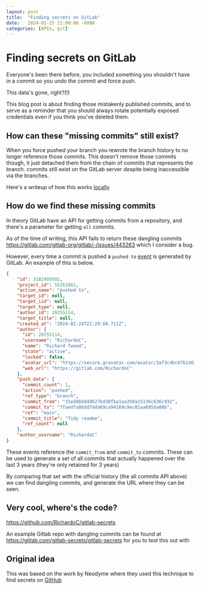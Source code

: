 ```yaml
---
layout: post
title:  "Finding secrets on GitLab"
date:   2024-02-25 11:00:00 -0000
categories: [APIs, git]
---
```

# Finding secrets on GitLab

Everyone's been there before, you included something you shouldn't have in a commit so you undo the commit and force push.

This data's gone, right?(!)

This blog post is about finding those mistakenly published commits, and to serve as a reminder that you should always rotate potentially exposed credentials even if you think you've deleted them.


## How can these "missing commits" still exist?

When you force pushed your branch you rewrote the branch history to no longer reference those commits. This doesn't remove those commits though, it just detached them from the chain of commits that represents the branch.  commits still exist on the GitLab server despite being inaccessible via the branches.

Here's a writeup of how this works [locally](https://git-scm.com/book/en/v2/Git-Internals-Maintenance-and-Data-Recovery)


## How do we find these missing commits

In theory GitLab have an API for getting commits from a repository, and there's a parameter for getting `all` commits.

As of the time of writing, this API fails to return these dangling commits <https://gitlab.com/gitlab-org/gitlab/-/issues/443263> which I consider a bug.

However, every time a commit is pushed a `pushed to` [event](https://docs.gitlab.com/ee/api/events.html) is generated by GitLab. An example of this is below.

```json
{
    "id": 3182909502,
    "project_id": 55263882,
    "action_name": "pushed to",
    "target_id": null,
    "target_iid": null,
    "target_type": null,
    "author_id": 20255114,
    "target_title": null,
    "created_at": "2024-02-24T21:29:08.711Z",
    "author": {
      "id": 20255114,
      "username": "RichardoC",
      "name": "Richard Tweed",
      "state": "active",
      "locked": false,
      "avatar_url": "https://secure.gravatar.com/avatar/3af3c4bc67b146186dbd2ef852f8faa16c91d9268e81b7b292168e7dc1fdc7b6?s=80&d=identicon",
      "web_url": "https://gitlab.com/RichardoC"
    },
    "push_data": {
      "commit_count": 1,
      "action": "pushed",
      "ref_type": "branch",
      "commit_from": "31ed8bb6dd627bd38fba1aa350a15136c636c932",
      "commit_to": "7faedfa06dd7dda69ca94169c9ec01aa605da08b",
      "ref": "main",
      "commit_title": "Tidy readme",
      "ref_count": null
    },
    "author_username": "RichardoC"
}
```

These events reference the `commit_from` and `commit_to` commits. These can be used to generate a set of all commits that actually happened over the last 3 years (they're only retained for 3 years)

By comparing that set with the official history (the all commits API above) we can find dangling commits, and generate the URL where they can be seen.


## Very cool, where's the code?

<https://github.com/RichardoC/gitlab-secrets>

An example Gitlab repo with dangling commits can be found at <https://gitlab.com/gitlab-secrets/gitlab-secrets> for you to test this out with


## Original idea

This was based on the work by Neodyme where they used this technique to find secrets on [GitHub](https://neodyme.io/en/blog/github_secrets/)